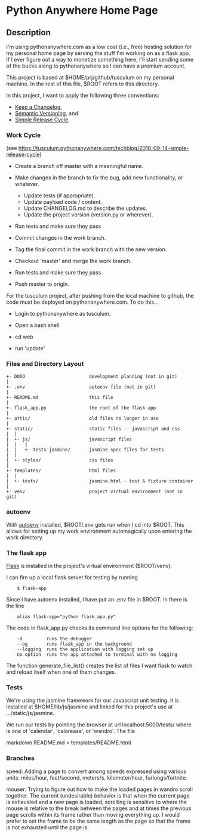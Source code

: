 # Python Anywhere Home Page

## Description

I'm using pythonanywhere.com as a low cost (i.e., free) hosting solution
for my personal home page by serving the stuff I'm working on as a flask
app. If I ever figure out a way to monetize something here, I'll start
sending some of the bucks along to pythonanywhere so I can have a premium
account.

This project is based at $HOME/prj/github/tusculum on my personal machine.
In the rest of this file, $ROOT refers to this directory.

In this project, I want to apply the following three conventions:

  * [Keep a Changelog](https://keepachangelog.com/en/1.0.0/),
  * [Semantic Versioning](https://semver.org/), and
  * [Simple Release Cycle](http://tusculum.pythonanywhere.com/techblog/2018-09-14-simple-release-cycle).

### Work Cycle

  (see https://tusculum.pythonanywhere.com/techblog/2018-09-14-simple-release-cycle)
  
  * Create a branch off master with a meaningful name.
  
  * Make changes in the branch to fix the bug, add new functionality, or
    whatever.
    
      * Update tests (if appropriate).
      * Update payload code / content.
      * Update CHANGELOG.md to describe the updates.
      * Update the project version (version.py or wherever).
      
  * Run tests and make sure they pass
  
  * Commit changes in the work branch.
  
  * Tag the final commit in the work branch with the new version.
  
  * Checkout 'master' and merge the work branch.
  
  * Run tests and make sure they pass.
  
  * Push master to origin.

For the tusculum project, after pushing from the local machine to github,
the code must be deployed on pythonanywhere.com. To do this...

  * Login to pythonanywhere as tusculum.
  
  * Open a bash shell
  
  * cd web
  
  * run 'update'


### Files and Directory Layout

    +- DODO                        development planning (not in git)
    |
    +- .env                        autoenv file (not in git)
    |
    +- README.md                   this file
    |
    +- flask_app.py                the root of the flask app
    |
    +- attic/                      old files no longer in use
    |
    +- static/                     static files -- javascript and css
    |  |
    |  +- js/                      javascript files
    |  |   |
    |  |   +- tests-jasmine/       jasmine spec files for tests
    |  |
    |  +- styles/                  css files
    |
    +- templates/                  html files
    |  |
    |  +- tests/                   jasmine.html - test & fixture container
    |
    +- venv                        project virtual environment (not in git)


### autoenv

With [autoenv](https://github.com/kennethreitz/autoenv) installed,
$ROOT/.env gets run when I cd into $ROOT. This allows for setting up my
work environment automagically upon entering the work directory.

### The flask app

[Flask](https://github.com/pallets/flask/) is installed in the project's
virtual environment ($ROOT/venv).

I can fire up a local flask server for testing by running

        $ flask-app

Since I have autoenv installed, I have put an .env file in $ROOT. In there
is the line

        alias flask-app="python flask_app.py"

The code in flask_app.py checks its command line options for the following:

        -d         runs the debugger
        --bg       runs flask_app in the background
        --logging  runs the application with logging set up
        no option  runs the app attached to terminal with no logging

The function generate\_file\_list() creates the list of files I want flask to
watch and reload itself when one of them changes.

### Tests

We're using the jasmine framework for our Javascript unit testing. It is
installed at $HOME/lib/js/jasmine and linked for this project's use at
.../static/js/jasmine.

We run our tests by pointing the browser at url
localhost:5000/tests/<filename> where <filename> is one of 'calendar',
'calorease', or 'wandro'. The file


markdown README.md > templates/README.html


### Branches

speed: Adding a page to convert among speeds expressed using various units:
  miles/hour, feet/second, meters/s, kilometer/hour, furlongs/fortnite.

mouser: Trying to figure out how to make the loaded pages in wandro scroll
  together. The current (undesirable) behavior is that when the current
  page is exhausted and a new page is loaded, scrolling is sensitive to
  where the mouse is relative to the break between the pages and at times
  the previous page scrolls within its frame rather than moving everything
  up. I would prefer to set the frame to be the same length as the page so
  that the frame is not exhausted until the page is.
